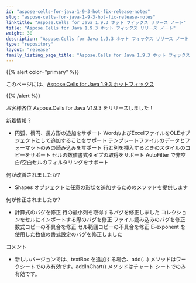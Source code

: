 ```yaml
---
id: "aspose-cells-for-java-1-9-3-hot-fix-release-notes"
slug: "aspose-cells-for-java-1-9-3-hot-fix-release-notes"
linktitle: "Aspose.Cells for Java 1.9.3 ホット フィックス リリース ノート"
title: "Aspose.Cells for Java 1.9.3 ホット フィックス リリース ノート"
weight: 30
description: "Aspose.Cells for Java 1.9.3 ホット フィックス リリース ノート – the latest updates and fixes."
type: "repository"
layout: "release"
family_listing_page_title: "Aspose.Cells for Java 1.9.3 ホット フィックス リリース ノート"
---
```

{{% alert color="primary" %}} 

このページには、[Aspose.Cells for Java 1.9.3 ホットフィックス](https://releases.aspose.com/cells/java/new-releases/aspose.cells-for-java-1.9.3-hot-fix/)

{{% /alert %}} 

お客様各位 Aspose.Cells for Java V1.9.3 をリリースしました！

新着情報？

- 円弧、楕円、長方形の追加をサポート
WordおよびExcelファイルをOLEオブジェクトとして追加することをサポート
テンプレートファイルのデータとフォーマットのみの読み込みをサポート
行と列を挿入するときのスタイルのコピーをサポート
セルの数値書式タイプの取得をサポート
AutoFilter で非空白/空白セルのフィルタリングをサポート

何が改善されましたか?

- Shapes オブジェクトに任意の形状を追加するためのメソッドを提供します

何が修正されましたか?

- 計算式のバグを修正
行の最小列を取得するバグを修正しました
コレクションをセルにインポートする際のバグを修正
ファイル読み込みのバグを修正
数式コピーの不具合を修正
セル範囲コピーの不具合を修正
E-exponent を使用した数値の書式設定のバグを修正しました

コメント

- 新しいバージョンでは、textBox を追加する場合、add(...) メソッドはワークシートでのみ有効です。addInChart() メソッドはチャート シートでのみ有効です。
